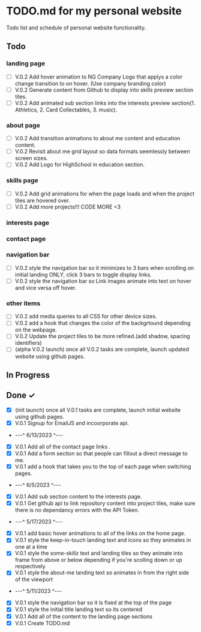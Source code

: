# TODO.md for my personal website

Todo list and schedule of personal website functionality.

## Todo

### landing page

- [ ] V.0.2 Add hover animation to NG Company Logo that applys a color change transition to on hover. (Use company branding color)
- [ ] V.0.2 Generate content from Github to display into skills preview section tiles.
- [ ] V.0.2 Add animated sub section links into the interests preview section(1. Athletics, 2. Card Collectables, 3. music).

### about page

- [ ] V.0.2 Add transition animations to about me content and education content.
- [ ] V.0.2 Revisit about me grid layout so data formats seemlessly between screen sizes.
- [ ] V.0.2 Add Logo for HighSchool in education section.

### skills page

- [ ] V.0.2 Add grid animations for when the page loads and when the project tiles are hovered over.
- [ ] V.0.2 Add more projects!!! CODE MORE <3

### interests page

### contact page

### navigation bar

- [ ] V.0.2 style the navigation bar so it minimizes to 3 bars when scrolling on initial landing ONLY, click 3 bars to toggle display links.
- [ ] V.0.2 style the navigation bar so Link images animate into text on hover and vice versa off hover.

### other items

- [ ] V.0.2 add media queries to all CSS for other device sizes.
- [ ] V.0.2 add a hook that changes the color of the backgrtound depending on the webpage.
- [ ] V.0.2 Update the project tiles to be more refined.(add shadow, spacing identifiers)
- [ ] (alpha V.0.2 launch) once all V.0.2 tasks are complete, launch updated website using github pages.

## In Progress

## Done ✓

- [x] (init launch) once all V.0.1 tasks are complete, launch initial website using github pages.
- [x] V.0.1 Signup for EmailJS and incoorporate api.
- ---^ 6/13/2023 ^---
- [x] V.0.1 Add all of the contact page links .
- [x] V.0.1 Add a form section so that people can fillout a direct message to me.
- [x] V.0.1 add a hook that takes you to the top of each page when switching pages.
- ---^ 6/5/2023 ^---
- [x] V.0.1 Add sub section content to the interests page.
- [x] V.0.1 Get github api to link repository content into project tiles, make sure there is no dependancy errors with the API Token.
- ---^ 5/17/2023 ^---
- [x] V.0.1 add basic hover animations to all of the links on the home page.
- [x] V.0.1 style the keep-in-touch landing text and icons so they animates in one at a time
- [x] V.0.1 style the some-skillz text and landing tiles so they animate into frame from above or below depending if you're scolling down or up respectively
- [x] V.0.1 style the about-me landing text so animates in from the right side of the viewport
- ---^ 5/11/2023 ^---
- [x] V.0.1 style the navigation bar so it is fixed at the top of the page
- [x] V.0.1 style the initial title landing text so its centered
- [x] V.0.1 Add all of the content to the landing page sections
- [x] V.0.1 Create TODO.md
